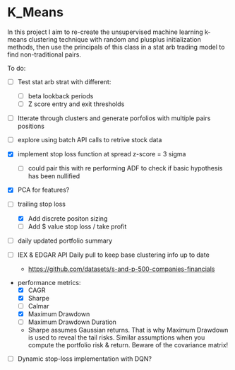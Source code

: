 # K_Means

In this project I aim to re-create the unsupervised machine learning k-means clustering technique with random and plusplus initialization methods, then use the principals of this class in a stat arb trading model to find non-traditional pairs.

To do:
- [ ] Test stat arb strat with different:
  - [ ] beta lookback periods
  - [ ] Z score entry and exit thresholds
- [ ] Itterate through clusters and generate porfolios with multiple pairs positions
- [ ] explore using batch API calls to retrive stock data

- [x] implement stop loss function at spread z-score = 3 sigma
  - [ ] could pair this with re performing ADF to check if basic hypothesis has been nullified 
  
- [x] PCA for features?
- [ ] trailing stop loss
  - [x] Add discrete positon sizing
  - [ ] Add $ value stop loss / take profit 
- [ ] daily updated portfolio summary
- [ ] IEX & EDGAR API Daily pull to keep base clustering info up to date 
   - https://github.com/datasets/s-and-p-500-companies-financials     
- performance metrics:
  - [x] CAGR
  - [x] Sharpe
  - [ ] Calmar
  - [x] Maximum Drawdown
  - [ ] Maximum Drawdown Duration

  - Sharpe assumes Gaussian returns. That is why Maximum Drawdown is used to reveal the tail risks. Similar assumptions when you compute the portfolio risk & return. Beware of the covariance matrix! 

- [ ] Dynamic stop-loss implementation with DQN?
   
